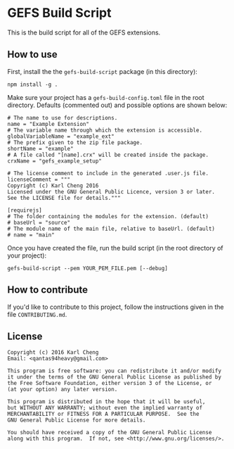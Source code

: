 GEFS Build Script
=================

This is the build script for all of the GEFS extensions.

How to use
----------

First, install the the `gefs-build-script` package (in this directory):

    npm install -g .

Make sure your project has a `gefs-build-config.toml` file in the root
directory.  Defaults (commented out) and possible options are shown below:

    # The name to use for descriptions.
    name = "Example Extension"
    # The variable name through which the extension is accessible.
    globalVariableName = "example_ext"
    # The prefix given to the zip file package.
    shortName = "example"
    # A file called "[name].crx" will be created inside the package.
    crxName = "gefs_example_setup"

    # The license comment to include in the generated .user.js file.
    licenseComment = """
    Copyright (c) Karl Cheng 2016
    Licensed under the GNU General Public Licence, version 3 or later.
    See the LICENSE file for details."""

    [requirejs]
    # The folder containing the modules for the extension. (default)
    # baseUrl = "source"
    # The module name of the main file, relative to baseUrl. (default)
    # name = "main"

Once you have created the file, run the build script (in the root directory of your project):

    gefs-build-script --pem YOUR_PEM_FILE.pem [--debug]

How to contribute
-----------------

If you'd like to contribute to this project, follow the instructions given
in the file `CONTRIBUTING.md`.

License
-------

    Copyright (c) 2016 Karl Cheng  
    Email: <qantas94heavy@gmail.com>

    This program is free software: you can redistribute it and/or modify
    it under the terms of the GNU General Public License as published by
    the Free Software Foundation, either version 3 of the License, or
    (at your option) any later version.

    This program is distributed in the hope that it will be useful,
    but WITHOUT ANY WARRANTY; without even the implied warranty of
    MERCHANTABILITY or FITNESS FOR A PARTICULAR PURPOSE.  See the
    GNU General Public License for more details.

    You should have received a copy of the GNU General Public License
    along with this program.  If not, see <http://www.gnu.org/licenses/>.
